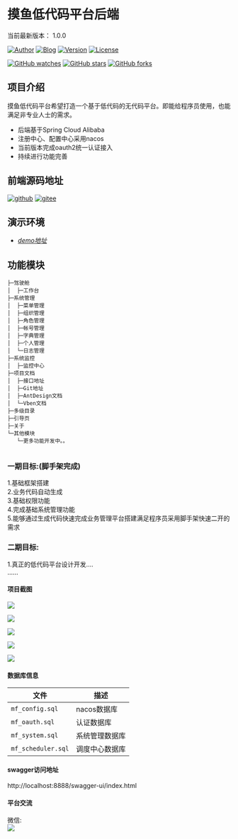 摸鱼低代码平台后端
=====================================
当前最新版本： 1.0.0

[![Author](https://img.shields.io/badge/Author-mfish-orange.svg)](http://www.mfish.com.cn)
[![Blog](https://img.shields.io/badge/Blog-个人博客-yellow.svg)](http://www.mfish.com.cn)
[![Version](https://img.shields.io/badge/version-1.0.0-brightgreen.svg)](https://github.com/mfish-qf/mfish-nocode/releases/tag/v1.0.0)
[![License](https://img.shields.io/badge/license-Apache%20License%202.0-blue.svg)](https://github.com/mfish-qf/mfish-nocode/blob/main/LICENSE)

[![GitHub watches](https://img.shields.io/github/watchers/mfish-qf/mfish-nocode.svg?style=social&label=Watch)](https://github.com/mfish-qf/mfish-nocode)
[![GitHub stars](https://img.shields.io/github/stars/mfish-qf/mfish-nocode.svg?style=social&label=Stars)](https://github.com/mfish-qf/mfish-nocode)
[![GitHub forks](https://img.shields.io/github/forks/mfish-qf/mfish-nocode.svg?style=social&label=Fork)](https://github.com/mfish-qf/mfish-nocode)
## 项目介绍
摸鱼低代码平台希望打造一个基于低代码的无代码平台。即能给程序员使用，也能满足非专业人士的需求。
* 后端基于Spring Cloud Alibaba
* 注册中心、配置中心采用nacos
* 当前版本完成oauth2统一认证接入
* 持续进行功能完善

## 前端源码地址
[![github](https://img.shields.io/badge/前端地址-github-red.svg)](https://github.com/mfish-qf/mfish-nocode-view)
[![gitee](https://img.shields.io/badge/前端地址-gitee-lightgrey.svg)](https://gitee.com/qiufeng9862/mfish-nocode-view)

## 演示环境
* *[demo地址](http://app.mfish.com.cn:11119)*

## 功能模块
```
├─驾驶舱
│  ├─工作台
├─系统管理
│  ├─菜单管理
│  ├─组织管理
│  ├─角色管理
│  ├─帐号管理
│  ├─字典管理
│  ├─个人管理
│  └─日志管理
├─系统监控
│  ├─监控中心
├─项目文档
│  ├─接口地址
│  ├─Git地址
│  ├─AntDesign文档
│  └─Vben文档
├─多级目录
├─引导页
├─关于
└─其他模块 
   └─更多功能开发中。。 
   
```

### 一期目标:(脚手架完成)

1.基础框架搭建  
2.业务代码自动生成  
3.基础权限功能  
4.完成基础系统管理功能  
5.能够通过生成代码快速完成业务管理平台搭建满足程序员采用脚手架快速二开的需求

### 二期目标:

1.真正的低代码平台设计开发....  
......
#### 项目截图
![](https://oscimg.oschina.net/oscnet/up-7b8b53019b36fb12f5a0388491f7cedb06a.png)

![](https://oscimg.oschina.net/oscnet/up-cb060c85cfc867df4ea6c1be4ac65d64d74.png)

![](https://oscimg.oschina.net/oscnet/up-93645a610cf9dd0266580e0870ff497b946.png)

![](https://oscimg.oschina.net/oscnet/up-4f34924c18c4f5df0fb7823feef7431227d.png)

![](https://oscimg.oschina.net/oscnet/up-57d93c91b93340387c44d5d30e984e914d7.png)
#### 数据库信息

|文件|描述|
|---|---|
|`mf_config.sql`| nacos数据库 |
|`mf_oauth.sql`| 认证数据库 |
|`mf_system.sql`| 系统管理数据库 |
|`mf_scheduler.sql`| 调度中心数据库 |

#### swagger访问地址

http://localhost:8888/swagger-ui/index.html

#### 平台交流
微信:  
![](https://oscimg.oschina.net/oscnet/up-aaf63a91b96c092ad240b2e9755d926ba62.png)
